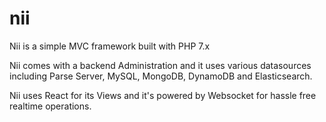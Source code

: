 # nii

Nii is a simple MVC framework built with PHP 7.x

Nii comes with a backend Administration and it uses various datasources including Parse Server, MySQL, MongoDB, DynamoDB and Elasticsearch.

Nii uses React for its Views and it's powered by Websocket for hassle free realtime operations.

